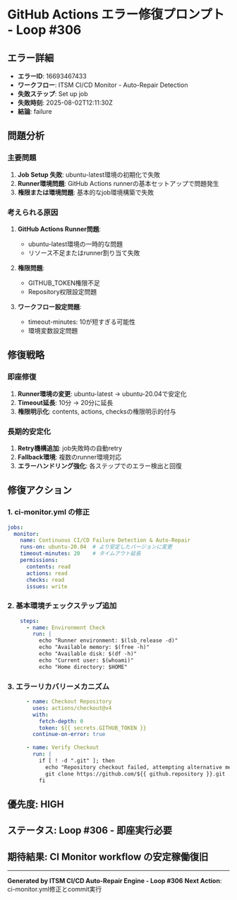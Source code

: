 # GitHub Actions エラー修復プロンプト - Loop #306

## エラー詳細
- **エラーID**: 16693467433
- **ワークフロー**: ITSM CI/CD Monitor - Auto-Repair Detection
- **失敗ステップ**: Set up job
- **失敗時刻**: 2025-08-02T12:11:30Z
- **結論**: failure

## 問題分析

### 主要問題
1. **Job Setup 失敗**: ubuntu-latest環境の初期化で失敗
2. **Runner環境問題**: GitHub Actions runnerの基本セットアップで問題発生
3. **権限または環境問題**: 基本的なjob環境構築で失敗

### 考えられる原因
1. **GitHub Actions Runner問題**: 
   - ubuntu-latest環境の一時的な問題
   - リソース不足またはrunner割り当て失敗
   
2. **権限問題**:
   - GITHUB_TOKEN権限不足
   - Repository权限設定問題
   
3. **ワークフロー設定問題**:
   - timeout-minutes: 10が短すぎる可能性
   - 環境変数設定問題

## 修復戦略

### 即座修復
1. **Runner環境の変更**: ubuntu-latest → ubuntu-20.04で安定化
2. **Timeout延長**: 10分 → 20分に延長
3. **権限明示化**: contents, actions, checksの権限明示的付与

### 長期的安定化
1. **Retry機構追加**: job失敗時の自動retry
2. **Fallback環境**: 複数のrunner環境対応
3. **エラーハンドリング強化**: 各ステップでのエラー検出と回復

## 修復アクション

### 1. ci-monitor.yml の修正
```yaml
jobs:
  monitor:
    name: Continuous CI/CD Failure Detection & Auto-Repair
    runs-on: ubuntu-20.04  # より安定したバージョンに変更
    timeout-minutes: 20    # タイムアウト延長
    permissions:
      contents: read
      actions: read
      checks: read
      issues: write
```

### 2. 基本環境チェックステップ追加
```yaml
    steps:
      - name: Environment Check
        run: |
          echo "Runner environment: $(lsb_release -d)"
          echo "Available memory: $(free -h)"
          echo "Available disk: $(df -h)"
          echo "Current user: $(whoami)"
          echo "Home directory: $HOME"
```

### 3. エラーリカバリーメカニズム
```yaml
      - name: Checkout Repository
        uses: actions/checkout@v4
        with:
          fetch-depth: 0
          token: ${{ secrets.GITHUB_TOKEN }}
        continue-on-error: true
        
      - name: Verify Checkout
        run: |
          if [ ! -d ".git" ]; then
            echo "Repository checkout failed, attempting alternative method"
            git clone https://github.com/${{ github.repository }}.git .
          fi
```

## 優先度: HIGH
## ステータス: Loop #306 - 即座実行必要
## 期待結果: CI Monitor workflow の安定稼働復旧

---
**Generated by ITSM CI/CD Auto-Repair Engine - Loop #306**
**Next Action**: ci-monitor.yml修正とcommit実行